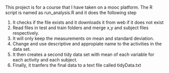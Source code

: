 This project is for a course that I have taken on a mooc platform. The R script is named as run_analysis.R and it does the following step
1. It checks if the file exists and it downloads it from web if it does not exist
2. Read files in test and train folders and merge x,y and subject files respectively.
3. It will only keep the measurements on mean and standard deviation.
4. Change and use descriptive and appropiate name to the activities in the data set.
5. It then creates a second tidy data set with mean of each variable for each activity and each subject.
6. Finally, it tranfers the final data to a text file called tidyData.txt